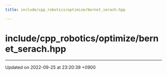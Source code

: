 ```yaml
---
title: include/cpp_robotics/optimize/bernet_serach.hpp

---
```


# include/cpp_robotics/optimize/bernet_serach.hpp








-------------------------------

Updated on 2022-09-25 at 23:20:39 +0900
